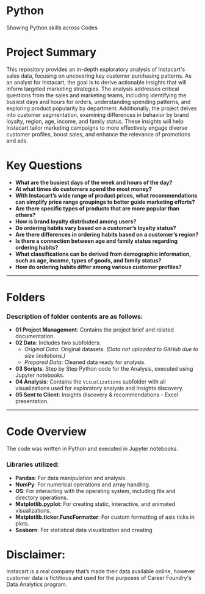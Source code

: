 # Python
Showing Python skills across Codes
# Project Summary

This repository provides an in-depth exploratory analysis of Instacart's sales data, focusing on uncovering key customer purchasing patterns. As an analyst for Instacart, the goal is to derive actionable insights that will inform targeted marketing strategies. The analysis addresses critical questions from the sales and marketing teams, including identifying the busiest days and hours for orders, understanding spending patterns, and exploring product popularity by department. Additionally, the project delves into customer segmentation, examining differences in behavior by brand loyalty, region, age, income, and family status. These insights will help Instacart tailor marketing campaigns to more effectively engage diverse customer profiles, boost sales, and enhance the relevance of promotions and ads.

# Key Questions

- **What are the busiest days of the week and hours of the day?**
- **At what times do customers spend the most money?**
- **With Instacart’s wide range of product prices, what recommendations can simplify price range groupings to better guide marketing efforts?**
- **Are there specific types of products that are more popular than others?**
- **How is brand loyalty distributed among users?**
- **Do ordering habits vary based on a customer’s loyalty status?**
- **Are there differences in ordering habits based on a customer’s region?**
- **Is there a connection between age and family status regarding ordering habits?**
- **What classifications can be derived from demographic information, such as age, income, types of goods, and family status?**
- **How do ordering habits differ among various customer profiles?**

---

# Folders

### Description of folder contents are as follows:

- **01 Project Management**: Contains the project brief and related documentation.
- **02 Data**: Includes two subfolders:
  - *Original Data*: Original datasets. *(Data not uploaded to GitHub due to size limitations.)*
  - *Prepared Data*: Cleaned data ready for analysis.
- **03 Scripts**: Step by Step Python code for the Analysis, executed using Jupyter notebooks.
- **04 Analysis**: Contains the `Visualizations` subfolder with all visualizations used for exploratory analysis and Insights discovery.
- **05 Sent to Client**: Insights discovery & recommendations - Excel presentation.

---

# Code Overview

The code was written in Python and executed in Jupyter notebooks.

### Libraries utilized:

- **Pandas**: For data manipulation and analysis.
- **NumPy**: For numerical operations and array handling.
- **OS**: For interacting with the operating system, including file and directory operations.
- **Matplotlib.pyplot**: For creating static, interactive, and animated visualizations.
- **Matplotlib.ticker.FuncFormatter**: For custom formatting of axis ticks in plots.
- **Seaborn**: For statistical data visualization and creating

# Disclaimer:
Instacart is a real company that’s made their data available online, however customer data is fictitious and used for the purposes of Career Foundry's Data Analytics program.
